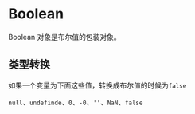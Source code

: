 # Boolean

Boolean 对象是布尔值的包装对象。

## 类型转换

如果一个变量为下面这些值，转换成布尔值的时候为`false`

`null`、`undefinde`、`0`、`-0`、`''`、`NaN`、`false`